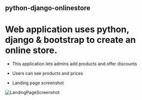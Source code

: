 ## python-django-onlinestore

# Web application uses python, django & bootstrap to create an online store.

- This application lets admins add products and offer discounts

- Users can see products and prices

- Landing page screenshot

![LandingPageScreenshot](https://i.imgur.com/yA0ahLd.png)
